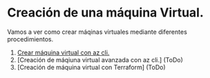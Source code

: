 # Creación de una máquina Virtual.

Vamos a ver como crear máqinas virtuales mediante diferentes procedimientos.

1. [Crear máquina virtual con az cli.](./Maquina_virtual_Linux.md)
2. [Creación de máqiuna virtual avanzada con az cli.] (ToDo)
3. [Creación de máquina virtual con Terraform] (ToDo)


